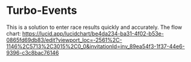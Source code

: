 # Turbo-Events
This is a solution to enter race results quickly and accurately.
The flow chart:
https://lucid.app/lucidchart/be4da234-ba31-4f02-b53e-0865fd69db83/edit?viewport_loc=-2561%2C-1146%2C5713%2C3015%2C0_0&invitationId=inv_89ea54f3-1f37-44e6-9396-c3c8bac76146
